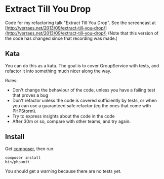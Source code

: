 # Extract Till You Drop

Code for my refactoring talk "Extract Till You Drop". 
See the screencast at [http://verraes.net/2013/09/extract-till-you-drop/](http://verraes.net/2013/09/extract-till-you-drop/)
(Note that this version of the code has changed since that recording was made.)

## Kata

You can do this as a kata. The goal is to cover GroupService with tests, and 
refactor it into something much nicer along the way.

Rules: 

- Don't change the behaviour of the code, unless you have a failing test that proves a bug
- Don't refactor unless the code is covered sufficiently by tests, or when you can use a guaranteed safe refactor (eg the ones that come with PHPStorm).
- Try to express insights about the code in the code
- After 30m or so, compare with other teams, and try again.   

## Install

Get [composer](https://getcomposer.org/download/), then run

```
composer install
bin/phpunit
```

You should get a warning because there are no tests yet.

